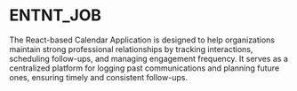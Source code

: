 # ENTNT_JOB
The React-based Calendar Application is designed to help organizations maintain strong professional relationships by tracking interactions, scheduling follow-ups, and managing engagement frequency. It serves as a centralized platform for logging past communications and planning future ones, ensuring timely and consistent follow-ups.
